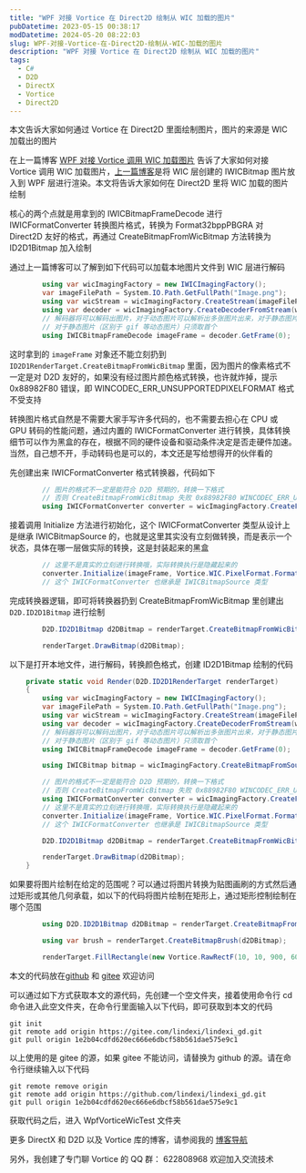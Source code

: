 ```yaml
---
title: "WPF 对接 Vortice 在 Direct2D 绘制从 WIC 加载的图片"
pubDatetime: 2023-05-15 00:38:17
modDatetime: 2024-05-20 08:22:03
slug: WPF-对接-Vortice-在-Direct2D-绘制从-WIC-加载的图片
description: "WPF 对接 Vortice 在 Direct2D 绘制从 WIC 加载的图片"
tags:
  - C#
  - D2D
  - DirectX
  - Vortice
  - Direct2D
---
```





本文告诉大家如何通过 Vortice 在 Direct2D 里面绘制图片，图片的来源是 WIC 加载出的图片

<!--more-->


<!-- CreateTime:2023/5/15 8:38:17 -->
<!-- 标题： WPF 对接 Vortice 绘制 WIC 图片 -->
<!-- 标签：C#,D2D,DirectX,Vortice,Direct2D, -->
<!-- 博客 -->
<!-- 发布 -->

在上一篇博客 [WPF 对接 Vortice 调用 WIC 加载图片](https://blog.lindexi.com/post/WPF-%E5%AF%B9%E6%8E%A5-Vortice-%E8%B0%83%E7%94%A8-WIC-%E5%8A%A0%E8%BD%BD%E5%9B%BE%E7%89%87.html ) 告诉了大家如何对接 Vortice 调用 WIC 加载图片，[上一篇博客](https://blog.lindexi.com/post/WPF-%E5%AF%B9%E6%8E%A5-Vortice-%E8%B0%83%E7%94%A8-WIC-%E5%8A%A0%E8%BD%BD%E5%9B%BE%E7%89%87.html )是将 WIC 层创建的 IWICBitmap 图片放入到 WPF 层进行渲染。本文将告诉大家如何在 Direct2D 里将 WIC 加载的图片绘制

核心的两个点就是用拿到的 IWICBitmapFrameDecode 进行 IWICFormatConverter 转换图片格式，转换为 Format32bppPBGRA 对 Direct2D 友好的格式，再通过 CreateBitmapFromWicBitmap 方法转换为 ID2D1Bitmap 加入绘制

通过上一篇博客可以了解到如下代码可以加载本地图片文件到 WIC 层进行解码

```csharp
        using var wicImagingFactory = new IWICImagingFactory();
        var imageFilePath = System.IO.Path.GetFullPath("Image.png");
        using var wicStream = wicImagingFactory.CreateStream(imageFilePath, FileAccess.Read);
        using var decoder = wicImagingFactory.CreateDecoderFromStream(wicStream, DecodeOptions.CacheOnLoad/*参数和 WPF 一样*/);
        // 解码器将可以解码出图片，对于动态图片可以解析出多张图片出来，对于静态图片只能解析出一张
        // 对于静态图片（区别于 gif 等动态图片）只须取首个
        using IWICBitmapFrameDecode imageFrame = decoder.GetFrame(0);
```

这时拿到的 `imageFrame` 对象还不能立刻扔到 `ID2D1RenderTarget.CreateBitmapFromWicBitmap` 里面，因为图片的像素格式不一定是对 D2D 友好的，如果没有经过图片颜色格式转换，也许就炸掉，提示 0x88982F80 错误，即 WINCODEC_ERR_UNSUPPORTEDPIXELFORMAT 格式不受支持

转换图片格式自然是不需要大家手写许多代码的，也不需要去担心在 CPU 或 GPU 转码的性能问题，通过内置的 IWICFormatConverter 进行转换，具体转换细节可以作为黑盒的存在，根据不同的硬件设备和驱动条件决定是否走硬件加速。当然，自己想不开，手动转码也是可以的，本文还是写给想得开的伙伴看的

先创建出来 IWICFormatConverter 格式转换器，代码如下

```csharp
        // 图片的格式不一定是能符合 D2D 预期的，转换一下格式
        // 否则 CreateBitmapFromWicBitmap 失败 0x88982F80 WINCODEC_ERR_UNSUPPORTEDPIXELFORMAT
        using IWICFormatConverter converter = wicImagingFactory.CreateFormatConverter();
```

接着调用 Initialize 方法进行初始化，这个 IWICFormatConverter 类型从设计上是继承 IWICBitmapSource 的，也就是这里其实没有立刻做转换，而是表示一个状态，具体在哪一层做实际的转换，这是封装起来的黑盒

```csharp
        // 这里不是真实的立刻进行转换哦，实际转换执行是隐藏起来的
        converter.Initialize(imageFrame, Vortice.WIC.PixelFormat.Format32bppPBGRA, BitmapDitherType.None, null, 0, BitmapPaletteType.MedianCut);
        // 这个 IWICFormatConverter 也继承是 IWICBitmapSource 类型
```

完成转换器逻辑，即可将转换器扔到 CreateBitmapFromWicBitmap 里创建出 `D2D.ID2D1Bitmap` 进行绘制

```csharp
        D2D.ID2D1Bitmap d2DBitmap = renderTarget.CreateBitmapFromWicBitmap(converter);

        renderTarget.DrawBitmap(d2DBitmap);
```

以下是打开本地文件，进行解码，转换颜色格式，创建 ID2D1Bitmap 绘制的代码

```csharp
    private static void Render(D2D.ID2D1RenderTarget renderTarget)
    {
        using var wicImagingFactory = new IWICImagingFactory();
        var imageFilePath = System.IO.Path.GetFullPath("Image.png");
        using var wicStream = wicImagingFactory.CreateStream(imageFilePath, FileAccess.Read);
        using var decoder = wicImagingFactory.CreateDecoderFromStream(wicStream, DecodeOptions.CacheOnLoad/*参数和 WPF 一样*/);
        // 解码器将可以解码出图片，对于动态图片可以解析出多张图片出来，对于静态图片只能解析出一张
        // 对于静态图片（区别于 gif 等动态图片）只须取首个
        using IWICBitmapFrameDecode imageFrame = decoder.GetFrame(0);

        using IWICBitmap bitmap = wicImagingFactory.CreateBitmapFromSource(imageFrame, BitmapCreateCacheOption.CacheOnLoad);

        // 图片的格式不一定是能符合 D2D 预期的，转换一下格式
        // 否则 CreateBitmapFromWicBitmap 失败 0x88982F80 WINCODEC_ERR_UNSUPPORTEDPIXELFORMAT
        using IWICFormatConverter converter = wicImagingFactory.CreateFormatConverter();
        // 这里不是真实的立刻进行转换哦，实际转换执行是隐藏起来的
        converter.Initialize(imageFrame, Vortice.WIC.PixelFormat.Format32bppPBGRA, BitmapDitherType.None, null, 0, BitmapPaletteType.MedianCut);
        // 这个 IWICFormatConverter 也继承是 IWICBitmapSource 类型

        D2D.ID2D1Bitmap d2DBitmap = renderTarget.CreateBitmapFromWicBitmap(converter);

        renderTarget.DrawBitmap(d2DBitmap);
    }
```

如果要将图片绘制在给定的范围呢？可以通过将图片转换为贴图画刷的方式然后通过矩形或其他几何承载，如以下的代码将图片绘制在矩形上，通过矩形控制绘制在哪个范围

```csharp
        using D2D.ID2D1Bitmap d2DBitmap = renderTarget.CreateBitmapFromWicBitmap(converter);

        using var brush = renderTarget.CreateBitmapBrush(d2DBitmap);

        renderTarget.FillRectangle(new Vortice.RawRectF(10, 10, 900, 600), brush);
```

本文的代码放在[github](https://github.com/lindexi/lindexi_gd/tree/1e2b04cdfd620ec666e6dbcf58b561dae575e9c1/WpfVorticeWicTest) 和 [gitee](https://gitee.com/lindexi/lindexi_gd/tree/1e2b04cdfd620ec666e6dbcf58b561dae575e9c1/WpfVorticeWicTest) 欢迎访问

可以通过如下方式获取本文的源代码，先创建一个空文件夹，接着使用命令行 cd 命令进入此空文件夹，在命令行里面输入以下代码，即可获取到本文的代码

```
git init
git remote add origin https://gitee.com/lindexi/lindexi_gd.git
git pull origin 1e2b04cdfd620ec666e6dbcf58b561dae575e9c1
```

以上使用的是 gitee 的源，如果 gitee 不能访问，请替换为 github 的源。请在命令行继续输入以下代码

```
git remote remove origin
git remote add origin https://github.com/lindexi/lindexi_gd.git
git pull origin 1e2b04cdfd620ec666e6dbcf58b561dae575e9c1
```

获取代码之后，进入 WpfVorticeWicTest 文件夹

更多 DirectX 和 D2D 以及 Vortice 库的博客，请参阅我的 [博客导航](https://blog.lindexi.com/post/%E5%8D%9A%E5%AE%A2%E5%AF%BC%E8%88%AA.html )

另外，我创建了专门聊 Vortice 的 QQ 群： 622808968 欢迎加入交流技术
